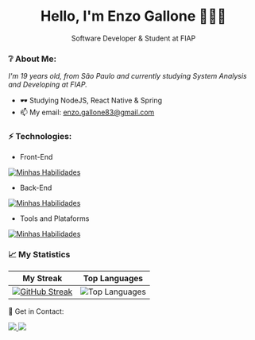 <h1 align='center'>
  Hello, I'm Enzo Gallone  👋🏻👨
</h1>
<p align='center'>
  Software Developer & Student at FIAP
</p>
 
### ❔ About Me:
 
<p>
<em>
    I'm 19 years old, from São Paulo and currently studying System Analysis and Developing at FIAP.
</em>
</p>
 
- 🕶 Studying NodeJS, React Native & Spring
- 📫 My email: enzo.gallone83@gmail.com
 
### ⚡ Technologies:
 
- Front-End
 
[![Minhas Habilidades](https://skillicons.dev/icons?i=js,ts,react,html,css,bootstrap)](https://skillicons.dev)
 
- Back-End
 
[![Minhas Habilidades](https://skillicons.dev/icons?i=nodejs,express,java,spring,python)](https://skillicons.dev)
 
- Tools and Plataforms
 
[![Minhas Habilidades](https://skillicons.dev/icons?i=git,postman,sqlite,mongodb,mysql,postgres)](https://skillicons.dev)
 
### 📈 My Statistics
 
| My Streak                                                                                                                                                            | Top Languages                                                                                                                                                                    |
| ------------------------------------------------------------------------------------------------------------------------------------------------------------------------ | ---------------------------------------------------------------------------------------------------------------------------------------------------------------------------------- |
| [![GitHub Streak](https://streak-stats.demolab.com/?user=pedrocpacheco&theme=great-gatsby)](https://git.io/streak-stats) | ![Top Languages](https://github-readme-stats.vercel.app/api/top-langs/?username=pedrocpacheco&langs_count=10&count_private=true&hide_border=true&theme=great-gatsby&layout=compact) | [![GitHub Streak](https://streak-stats.demolab.com/?user=pedrocpacheco&theme=great-gatsby)](https://git.io/streak-stats)
 
💬 Get in Contact:
<div>
<a href="https://www.linkedin.com/in/enzorossgallone/" target="_blank">
<img src="https://img.shields.io/badge/LinkedIn-0077B5?style=for-the-badge&logo=linkedin&logoColor=white&link=linkedin.com/in/gallone"/>
</a>
<a href="mailto:enzo.gallone83@gmail.com">
<img src="https://img.shields.io/badge/Gmail-D14836?style=for-the-badge&logo=gmail&logoColor=white&link=mailto:enzo.gallone83@gmail.com"/>
</a>
</div>
